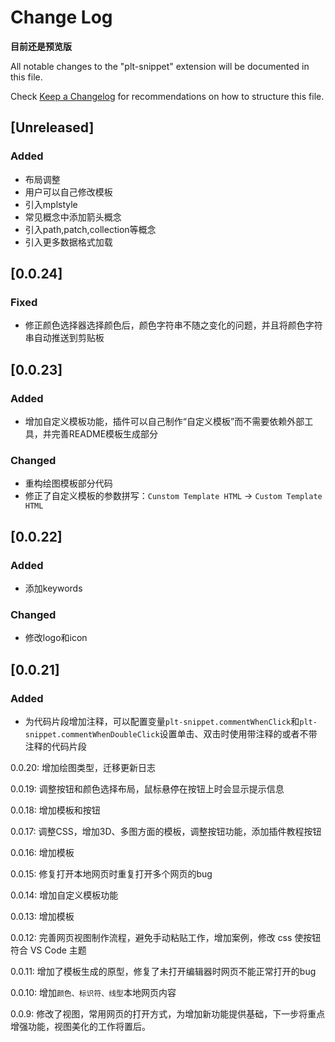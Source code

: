 # Change Log

**目前还是预览版**

All notable changes to the "plt-snippet" extension will be documented in this file.

Check [Keep a Changelog](http://keepachangelog.com/) for recommendations on how to structure this file.

## [Unreleased]

### Added
- 布局调整
- 用户可以自己修改模板
- 引入mplstyle
- 常见概念中添加箭头概念
- 引入path,patch,collection等概念
- 引入更多数据格式加载

## [0.0.24]

### Fixed
- 修正颜色选择器选择颜色后，颜色字符串不随之变化的问题，并且将颜色字符串自动推送到剪贴板


## [0.0.23]

### Added
- 增加自定义模板功能，插件可以自己制作“自定义模板”而不需要依赖外部工具，并完善README模板生成部分

### Changed
- 重构绘图模板部分代码
- 修正了自定义模板的参数拼写：`Cunstom Template HTML` -> `Custom Template HTML`


## [0.0.22]

### Added
- 添加keywords

### Changed
- 修改logo和icon


## [0.0.21]

### Added
- 为代码片段增加注释，可以配置变量`plt-snippet.commentWhenClick`和`plt-snippet.commentWhenDoubleClick`设置单击、双击时使用带注释的或者不带注释的代码片段


0.0.20: 增加绘图类型，迁移更新日志

0.0.19: 调整按钮和颜色选择布局，鼠标悬停在按钮上时会显示提示信息

0.0.18: 增加模板和按钮

0.0.17: 调整CSS，增加3D、多图方面的模板，调整按钮功能，添加插件教程按钮

0.0.16: 增加模板

0.0.15: 修复打开本地网页时重复打开多个网页的bug

0.0.14: 增加自定义模板功能

0.0.13: 增加模板

0.0.12: 完善网页视图制作流程，避免手动粘贴工作，增加案例，修改 css 使按钮符合 VS Code 主题

0.0.11: 增加了模板生成的原型，修复了未打开编辑器时网页不能正常打开的bug

0.0.10: 增加`颜色、标识符、线型`本地网页内容

0.0.9: 修改了视图，常用网页的打开方式，为增加新功能提供基础，下一步将重点增强功能，视图美化的工作将置后。